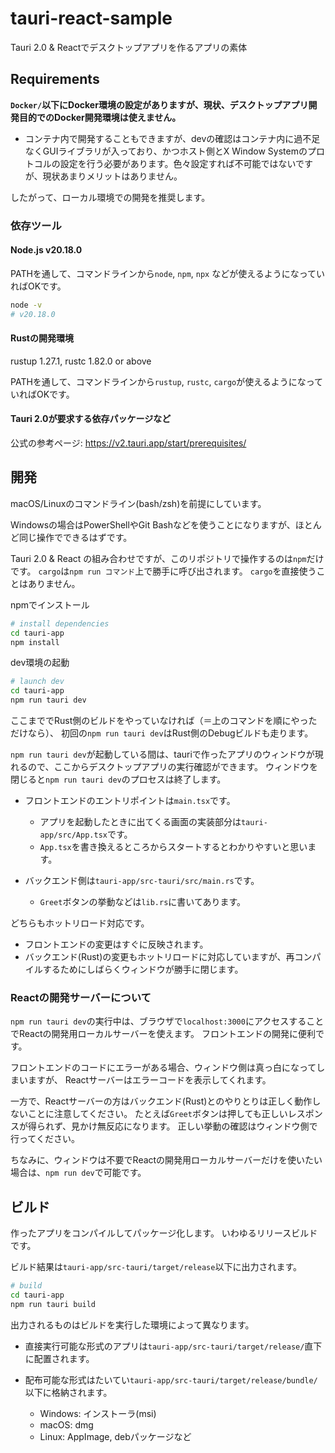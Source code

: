 # tauri-react-sample

Tauri 2.0 & Reactでデスクトップアプリを作るアプリの素体

## Requirements

**`Docker/`以下にDocker環境の設定がありますが、現状、デスクトップアプリ開発目的でのDocker開発環境は使えません。**
- コンテナ内で開発することもできますが、devの確認はコンテナ内に過不足なくGUIライブラリが入っており、かつホスト側とX Window Systemのプロトコルの設定を行う必要があります。色々設定すれば不可能ではないですが、現状あまりメリットはありません。

したがって、ローカル環境での開発を推奨します。

### 依存ツール

#### **Node.js v20.18.0**

PATHを通して、コマンドラインから`node`, `npm`, `npx` などが使えるようになっていればOKです。

```bash
node -v
# v20.18.0
```

#### Rustの開発環境

rustup 1.27.1, rustc 1.82.0 or above

PATHを通して、コマンドラインから`rustup`, `rustc`, `cargo`が使えるようになっていればOKです。

#### Tauri 2.0が要求する依存パッケージなど

公式の参考ページ: https://v2.tauri.app/start/prerequisites/

## 開発

macOS/Linuxのコマンドライン(bash/zsh)を前提にしています。

Windowsの場合はPowerShellやGit Bashなどを使うことになりますが、ほとんど同じ操作でできるはずです。

Tauri 2.0 & React の組み合わせですが、このリポジトリで操作するのは`npm`だけです。
`cargo`は`npm run コマンド`上で勝手に呼び出されます。
`cargo`を直接使うことはありません。

npmでインストール

```bash
# install dependencies
cd tauri-app
npm install
```

dev環境の起動

```bash
# launch dev
cd tauri-app
npm run tauri dev
```

ここまででRust側のビルドをやっていなければ（＝上のコマンドを順にやっただけなら）、
初回の`npm run tauri dev`はRust側のDebugビルドも走ります。

`npm run tauri dev`が起動している間は、tauriで作ったアプリのウィンドウが現れるので、ここからデスクトップアプリの実行確認ができます。
ウィンドウを閉じると`npm run tauri dev`のプロセスは終了します。

- フロントエンドのエントリポイントは`main.tsx`です。
  - アプリを起動したときに出てくる画面の実装部分は`tauri-app/src/App.tsx`です。
  - `App.tsx`を書き換えるところからスタートするとわかりやすいと思います。

- バックエンド側は`tauri-app/src-tauri/src/main.rs`です。
  - `Greet`ボタンの挙動などは`lib.rs`に書いてあります。

どちらもホットリロード対応です。
- フロントエンドの変更はすぐに反映されます。
- バックエンド(Rust)の変更もホットリロードに対応していますが、再コンパイルするためにしばらくウィンドウが勝手に閉じます。

### Reactの開発サーバーについて

`npm run tauri dev`の実行中は、ブラウザで`localhost:3000`にアクセスすることでReactの開発用ローカルサーバーを使えます。
フロントエンドの開発に便利です。

フロントエンドのコードにエラーがある場合、ウィンドウ側は真っ白になってしまいますが、
Reactサーバーはエラーコードを表示してくれます。

一方で、Reactサーバーの方はバックエンド(Rust)とのやりとりは正しく動作しないことに注意してください。
たとえば`Greet`ボタンは押しても正しいレスポンスが得られず、見かけ無反応になります。
正しい挙動の確認はウィンドウ側で行ってください。

ちなみに、ウィンドウは不要でReactの開発用ローカルサーバーだけを使いたい場合は、`npm run dev`で可能です。

## ビルド

作ったアプリをコンパイルしてパッケージ化します。
いわゆるリリースビルドです。

ビルド結果は`tauri-app/src-tauri/target/release`以下に出力されます。

```bash
# build
cd tauri-app
npm run tauri build
```

出力されるものはビルドを実行した環境によって異なります。

- 直接実行可能な形式のアプリは`tauri-app/src-tauri/target/release/`直下に配置されます。

- 配布可能な形式はたいてい`tauri-app/src-tauri/target/release/bundle/`以下に格納されます。
  - Windows: インストーラ(msi)
  - macOS: dmg
  - Linux: AppImage, debパッケージなど
